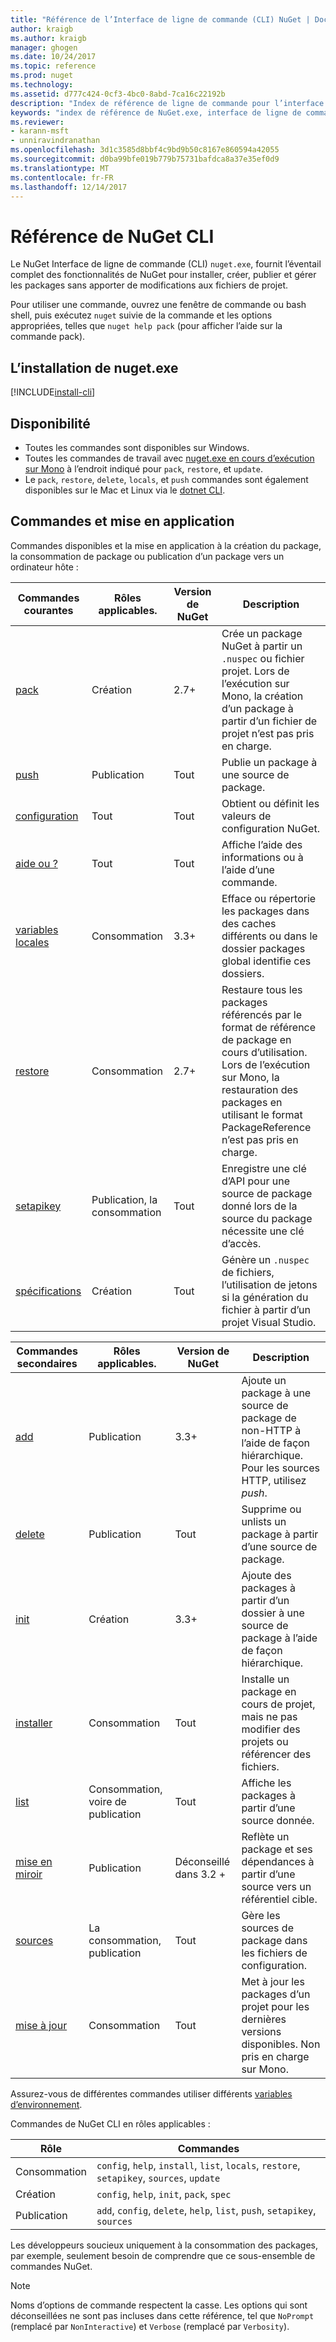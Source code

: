 ```yaml
---
title: "Référence de l’Interface de ligne de commande (CLI) NuGet | Documents Microsoft"
author: kraigb
ms.author: kraigb
manager: ghogen
ms.date: 10/24/2017
ms.topic: reference
ms.prod: nuget
ms.technology: 
ms.assetid: d777c424-0cf3-4bc0-8abd-7ca16c22192b
description: "Index de référence de ligne de commande pour l’interface CLI de nuget.exe"
keywords: "index de référence de NuGet.exe, interface de ligne de commande de nuget.exe, nuget.exe CLI, commande nuget"
ms.reviewer:
- karann-msft
- unniravindranathan
ms.openlocfilehash: 3d1c3585d8bbf4c9bd9b50c8167e860594a42055
ms.sourcegitcommit: d0ba99bfe019b779b75731bafdca8a37e35ef0d9
ms.translationtype: MT
ms.contentlocale: fr-FR
ms.lasthandoff: 12/14/2017
---
```

# <a name="nuget-cli-reference"></a>Référence de NuGet CLI

Le NuGet Interface de ligne de commande (CLI) `nuget.exe`, fournit l’éventail complet des fonctionnalités de NuGet pour installer, créer, publier et gérer les packages sans apporter de modifications aux fichiers de projet.

Pour utiliser une commande, ouvrez une fenêtre de commande ou bash shell, puis exécutez `nuget` suivie de la commande et les options appropriées, telles que `nuget help pack` (pour afficher l’aide sur la commande pack).

## <a name="installing-nugetexe"></a>L’installation de nuget.exe

[!INCLUDE[install-cli](../includes/install-cli.md)]

## <a name="availability"></a>Disponibilité

- Toutes les commandes sont disponibles sur Windows.
- Toutes les commandes de travail avec [nuget.exe en cours d’exécution sur Mono](../guides/install-nuget.md#mac-osx-and-linux) à l’endroit indiqué pour `pack`, `restore`, et `update`.
- Le `pack`, `restore`, `delete`, `locals`, et `push` commandes sont également disponibles sur le Mac et Linux via le [dotnet CLI](dotnet-Commands.md). 

## <a name="commands-and-applicability"></a>Commandes et mise en application

Commandes disponibles et la mise en application à la création du package, la consommation de package ou publication d’un package vers un ordinateur hôte :

| Commandes courantes | Rôles applicables. | Version de NuGet | Description | 
| --- | --- | --- | --- |
| [pack](cli-ref-pack.md) | Création | 2.7+ | Crée un package NuGet à partir un `.nuspec` ou fichier projet. Lors de l’exécution sur Mono, la création d’un package à partir d’un fichier de projet n’est pas pris en charge. |
| [push](cli-ref-push.md) | Publication | Tout | Publie un package à une source de package. |
| [configuration](cli-ref-config.md) | Tout | Tout | Obtient ou définit les valeurs de configuration NuGet. |
| [aide ou ?](cli-ref-help.md) | Tout | Tout | Affiche l’aide des informations ou à l’aide d’une commande. |
| [variables locales](cli-ref-locals.md) | Consommation | 3.3+ | Efface ou répertorie les packages dans des caches différents ou dans le dossier packages global identifie ces dossiers. |
| [restore](cli-ref-restore.md) | Consommation | 2.7+ | Restaure tous les packages référencés par le format de référence de package en cours d’utilisation. Lors de l’exécution sur Mono, la restauration des packages en utilisant le format PackageReference n’est pas pris en charge. | 
| [setapikey](cli-ref-setapikey.md) | Publication, la consommation | Tout | Enregistre une clé d’API pour une source de package donné lors de la source du package nécessite une clé d’accès. |
| [spécifications](cli-ref-spec.md) | Création | Tout | Génère un `.nuspec` de fichiers, l’utilisation de jetons si la génération du fichier à partir d’un projet Visual Studio. |


| Commandes secondaires | Rôles applicables. | Version de NuGet | Description | 
| --- | --- | --- | --- |
| [add](cli-ref-add.md) | Publication | 3.3+ | Ajoute un package à une source de package de non-HTTP à l’aide de façon hiérarchique. Pour les sources HTTP, utilisez *push*. |
| [delete](cli-ref-delete.md) | Publication | Tout | Supprime ou unlists un package à partir d’une source de package. |
| [init](cli-ref-init.md) | Création | 3.3+ | Ajoute des packages à partir d’un dossier à une source de package à l’aide de façon hiérarchique. |
| [installer](cli-ref-install.md) | Consommation | Tout | Installe un package en cours de projet, mais ne pas modifier des projets ou référencer des fichiers. |
| [list](cli-ref-list.md) | Consommation, voire de publication | Tout | Affiche les packages à partir d’une source donnée. |
| [mise en miroir](cli-ref-mirror.md) | Publication | Déconseillé dans 3.2 + | Reflète un package et ses dépendances à partir d’une source vers un référentiel cible. |
| [sources](cli-ref-sources.md) | La consommation, publication | Tout | Gère les sources de package dans les fichiers de configuration. |
| [mise à jour](cli-ref-update.md) | Consommation | Tout | Met à jour les packages d’un projet pour les dernières versions disponibles. Non pris en charge sur Mono. |

Assurez-vous de différentes commandes utiliser différents [variables d’environnement](cli-ref-environment-variables.md).

Commandes de NuGet CLI en rôles applicables :

| Rôle | Commandes |
| --- | --- |
| Consommation | `config`, `help`, `install`, `list`, `locals`, `restore`, `setapikey`, `sources`, `update` | 
| Création | `config`, `help`, `init`, `pack`, `spec` |
| Publication | `add`, `config`, `delete`, `help`, `list`, `push`, `setapikey`, `sources` |

Les développeurs soucieux uniquement à la consommation des packages, par exemple, seulement besoin de comprendre que ce sous-ensemble de commandes NuGet.

> [!Note]
> Noms d’options de commande respectent la casse. Les options qui sont déconseillées ne sont pas incluses dans cette référence, tel que `NoPrompt` (remplacé par `NonInteractive`) et `Verbose` (remplacé par `Verbosity`).
